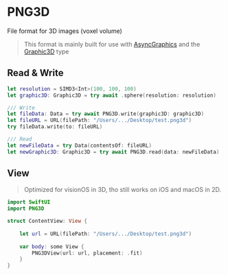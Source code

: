 # PNG3D

File format for 3D images (voxel volume)

> This format is mainly built for use with [AsyncGraphics](https://github.com/heestand-xyz/AsyncGraphics) and the [Graphic3D](https://heestand-xyz.github.io/AsyncGraphics-Docs/documentation/asyncgraphics/graphic3d) type


## Read & Write

```swift
let resolution = SIMD3<Int>(100, 100, 100)
let graphic3D: Graphic3D = try await .sphere(resolution: resolution)

/// Write
let fileData: Data = try await PNG3D.write(graphic3D: graphic3D)
let fileURL = URL(filePath: "/Users/.../Desktop/test.png3d")
try fileData.write(to: fileURL)

/// Read
let newFileData = try Data(contentsOf: fileURL)
let newGraphic3D: Graphic3D = try await PNG3D.read(data: newFileData)
```

## View

> Optimized for visionOS in 3D, tho still works on iOS and macOS in 2D.

```swift
import SwiftUI
import PNG3D

struct ContentView: View {
    
    let url = URL(filePath: "/Users/.../Desktop/test.png3d")
        
    var body: some View {
        PNG3DView(url: url, placement: .fit)
    }
}
```
